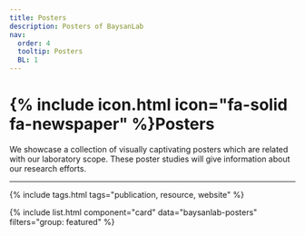 ```yaml
---
title: Posters
description: Posters of BaysanLab
nav:
  order: 4
  tooltip: Posters
  BL: 1
---
```


# {% include icon.html icon="fa-solid fa-newspaper" %}Posters

We showcase a collection of visually captivating posters which are related with our laboratory scope. These poster studies will give information about our research efforts. 

---

{% include tags.html tags="publication, resource, website" %}

{% include list.html component="card" data="baysanlab-posters" filters="group: featured" %}